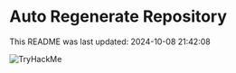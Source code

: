 # Auto Regenerate Repository

This README was last updated: 2024-10-08 21:42:08

 ![TryHackMe](https://tryhackme.com/badge/533634)